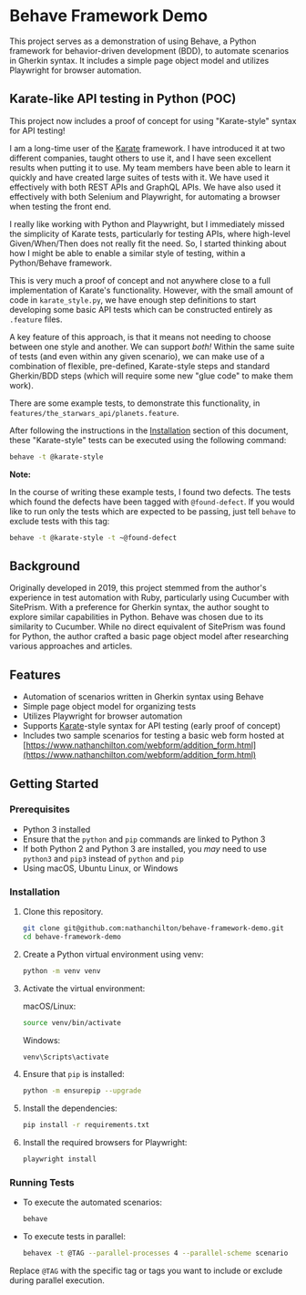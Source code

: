 # Behave Framework Demo

This project serves as a demonstration of using Behave, a Python framework for behavior-driven development (BDD), to automate scenarios in Gherkin syntax. It includes a simple page object model and utilizes Playwright for browser automation.

## Karate-like API testing in Python (POC)

This project now includes a proof of concept for using "Karate-style" syntax for API testing!

I am a long-time user of the [Karate](https://github.com/karatelabs/karate) framework.  I have introduced it at two different companies, taught others to use it, and I have seen excellent results when putting it to use.  My team members have been able to learn it quickly and have created large suites of tests with it.  We have used it effectively with both REST APIs and GraphQL APIs.  We have also used it effectively with both Selenium and Playwright, for automating a browser when testing the front end.

I really like working with Python and Playwright, but I immediately missed the simplicity of Karate tests, particularly for testing APIs, where high-level Given/When/Then does not really fit the need.  So, I started thinking about how I might be able to enable a similar style of testing, within a Python/Behave framework.

This is very much a proof of concept and not anywhere close to a full implementation of Karate's functionality.  However, with the small amount of code in `karate_style.py`, we have enough step definitions to start developing some basic API tests which can be constructed entirely as `.feature` files.

A key feature of this approach, is that it means not needing to choose between one style and another.  We can support *both!*  Within the same suite of tests (and even within any given scenario), we can make use of a combination of flexible, pre-defined, Karate-style steps and standard Gherkin/BDD steps (which will require some new "glue code" to make them work).

There are some example tests, to demonstrate this functionality, in `features/the_starwars_api/planets.feature`.

After following the instructions in the [Installation](#installation) section of this document, these "Karate-style" tests can be executed using the following command:

``` bash
behave -t @karate-style
```

**Note:**

In the course of writing these example tests, I found two defects.  The tests which found the defects have been tagged with `@found-defect`.  If you would like to run only the tests which are expected to be passing, just tell `behave` to exclude tests with this tag:

``` bash
behave -t @karate-style -t ~@found-defect
```

## Background

Originally developed in 2019, this project stemmed from the author's experience in test automation with Ruby, particularly using Cucumber with SitePrism. With a preference for Gherkin syntax, the author sought to explore similar capabilities in Python. Behave was chosen due to its similarity to Cucumber. While no direct equivalent of SitePrism was found for Python, the author crafted a basic page object model after researching various approaches and articles.

## Features

- Automation of scenarios written in Gherkin syntax using Behave
- Simple page object model for organizing tests
- Utilizes Playwright for browser automation
- Supports [Karate](https://github.com/karatelabs/karate)-style syntax for API testing (early proof of concept)
- Includes two sample scenarios for testing a basic web form hosted at [https://www.nathanchilton.com/webform/addition_form.html](https://www.nathanchilton.com/webform/addition_form.html)

## Getting Started

### Prerequisites

- Python 3 installed
- Ensure that the `python` and `pip` commands are linked to Python 3
- If both Python 2 and Python 3 are installed, you _may_ need to use `python3` and `pip3` instead of `python` and `pip`
- Using macOS, Ubuntu Linux, or Windows

### Installation

1. Clone this repository.

   ``` bash
   git clone git@github.com:nathanchilton/behave-framework-demo.git
   cd behave-framework-demo
   ```

2. Create a Python virtual environment using venv:

    ```bash
    python -m venv venv
    ```

3. Activate the virtual environment:

    macOS/Linux:

    ```bash
    source venv/bin/activate
    ```

    Windows:

    ```bash
    venv\Scripts\activate
    ```

4. Ensure that `pip` is installed:

    ```bash
    python -m ensurepip --upgrade
    ```

5. Install the dependencies:

    ```bash
    pip install -r requirements.txt
    ```

6. Install the required browsers for Playwright:

    ```bash
    playwright install
    ```

### Running Tests

- To execute the automated scenarios:

    ```bash
    behave
    ```

- To execute tests in parallel:

    ```bash
    behavex -t @TAG --parallel-processes 4 --parallel-scheme scenario
    ```

Replace `@TAG` with the specific tag or tags you want to include or exclude during parallel execution.
